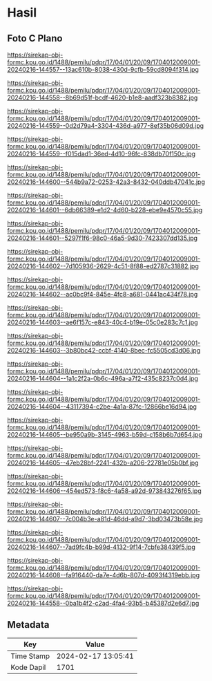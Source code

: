 # Hasil

## Foto C Plano

https://sirekap-obj-formc.kpu.go.id/1488/pemilu/pdpr/17/04/01/20/09/1704012009001-20240216-144557--13ac610b-8038-430d-9cfb-59cd8094f314.jpg

https://sirekap-obj-formc.kpu.go.id/1488/pemilu/pdpr/17/04/01/20/09/1704012009001-20240216-144558--8b69d51f-bcdf-4620-b1e8-aadf323b8382.jpg

https://sirekap-obj-formc.kpu.go.id/1488/pemilu/pdpr/17/04/01/20/09/1704012009001-20240216-144559--0d2d79a4-3304-436d-a977-8ef35b06d09d.jpg

https://sirekap-obj-formc.kpu.go.id/1488/pemilu/pdpr/17/04/01/20/09/1704012009001-20240216-144559--f015dad1-36ed-4d10-96fc-838db70f150c.jpg

https://sirekap-obj-formc.kpu.go.id/1488/pemilu/pdpr/17/04/01/20/09/1704012009001-20240216-144600--544b9a72-0253-42a3-8432-040ddb47041c.jpg

https://sirekap-obj-formc.kpu.go.id/1488/pemilu/pdpr/17/04/01/20/09/1704012009001-20240216-144601--6db66389-e1d2-4d60-b228-ebe9e4570c55.jpg

https://sirekap-obj-formc.kpu.go.id/1488/pemilu/pdpr/17/04/01/20/09/1704012009001-20240216-144601--5297f1f6-98c0-46a5-9d30-7423307dd135.jpg

https://sirekap-obj-formc.kpu.go.id/1488/pemilu/pdpr/17/04/01/20/09/1704012009001-20240216-144602--7d105936-2629-4c51-8f88-ed2787c31882.jpg

https://sirekap-obj-formc.kpu.go.id/1488/pemilu/pdpr/17/04/01/20/09/1704012009001-20240216-144602--ac0bc9f4-845e-4fc8-a681-0441ac434f78.jpg

https://sirekap-obj-formc.kpu.go.id/1488/pemilu/pdpr/17/04/01/20/09/1704012009001-20240216-144603--ae6f157c-e843-40c4-b19e-05c0e283c7c1.jpg

https://sirekap-obj-formc.kpu.go.id/1488/pemilu/pdpr/17/04/01/20/09/1704012009001-20240216-144603--3b80bc42-ccbf-4140-8bec-fc5505cd3d06.jpg

https://sirekap-obj-formc.kpu.go.id/1488/pemilu/pdpr/17/04/01/20/09/1704012009001-20240216-144604--1a1c2f2a-0b6c-496a-a7f2-435c8237c0d4.jpg

https://sirekap-obj-formc.kpu.go.id/1488/pemilu/pdpr/17/04/01/20/09/1704012009001-20240216-144604--43117394-c2be-4a1a-87fc-12866be16d94.jpg

https://sirekap-obj-formc.kpu.go.id/1488/pemilu/pdpr/17/04/01/20/09/1704012009001-20240216-144605--be950a9b-3145-4963-b59d-c158b6b7d654.jpg

https://sirekap-obj-formc.kpu.go.id/1488/pemilu/pdpr/17/04/01/20/09/1704012009001-20240216-144605--47eb28bf-2241-432b-a206-22781e05b0bf.jpg

https://sirekap-obj-formc.kpu.go.id/1488/pemilu/pdpr/17/04/01/20/09/1704012009001-20240216-144606--454ed573-f8c6-4a58-a92d-973843276f65.jpg

https://sirekap-obj-formc.kpu.go.id/1488/pemilu/pdpr/17/04/01/20/09/1704012009001-20240216-144607--7c004b3e-a81d-46dd-a9d7-3bd03473b58e.jpg

https://sirekap-obj-formc.kpu.go.id/1488/pemilu/pdpr/17/04/01/20/09/1704012009001-20240216-144607--7ad9fc4b-b99d-4132-9f14-7cbfe38439f5.jpg

https://sirekap-obj-formc.kpu.go.id/1488/pemilu/pdpr/17/04/01/20/09/1704012009001-20240216-144608--fa916440-da7e-4d6b-807d-4093f4319ebb.jpg

https://sirekap-obj-formc.kpu.go.id/1488/pemilu/pdpr/17/04/01/20/09/1704012009001-20240216-144558--0ba1b4f2-c2ad-4fa4-93b5-b45387d2e6d7.jpg


## Metadata

| Key        | Value               |
| ---------- | ------------------- |
| Time Stamp | 2024-02-17 13:05:41 |
| Kode Dapil | 1701                |



